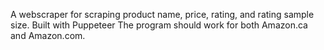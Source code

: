A webscraper for scraping product name, price, rating, and rating sample size. Built with Puppeteer
The program should work for both Amazon.ca and Amazon.com.
